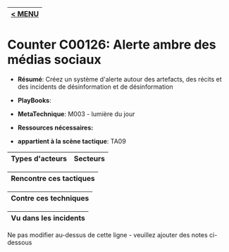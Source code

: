 |[< MENU](../README.md)|
|---|
# Counter C00126: Alerte ambre des médias sociaux

* **Résumé**: Créez un système d'alerte autour des artefacts, des récits et des incidents de désinformation et de désinformation

* **PlayBooks**:

* **MetaTechnique**: M003 - lumière du jour

* **Ressources nécessaires:**

* **appartient à la scène tactique**: TA09


|Types d'acteurs |Secteurs |
|----------- |------- |



|Rencontre ces tactiques |
|---------------------- |



|Contre ces techniques |
|------------------------- |



|Vu dans les incidents |
|----------------- |


Ne pas modifier au-dessus de cette ligne - veuillez ajouter des notes ci-dessous